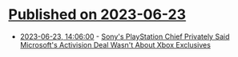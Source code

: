# [Published on 2023-06-23](index.md)

* [2023-06-23, 14:06:00](https://games.slashdot.org/story/23/06/23/147203/sonys-playstation-chief-privately-said-microsofts-activision-deal-wasnt-about-xbox-exclusives?utm_source=rss1.0mainlinkanon&utm_medium=feed) - [Sony's PlayStation Chief Privately Said Microsoft's Activision Deal Wasn't About Xbox Exclusives](https://games.slashdot.org/story/23/06/23/147203/sonys-playstation-chief-privately-said-microsofts-activision-deal-wasnt-about-xbox-exclusives?utm_source=rss1.0mainlinkanon&utm_medium=feed)
